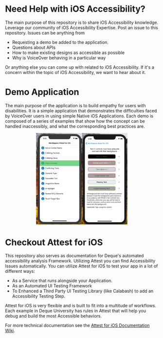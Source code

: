 # Need Help with iOS Accessibility?

The main purpose of this repository is to share iOS Accessibility knowledge. Leverage our community of iOS Accessibility Expertise. Post an issue to this repository. Issues can be anything from

- Requesting a demo be added to the application.
- Questions about APIs
- How to make existing designs as accessible as possible
- Why is VoiceOver behaving in a particular way

Or anything else you can come up with related to iOS Accessibility. If it's a concern within the topic of iOS Accessibility, we want to hear about it.

# Demo Application

The main purpose of the application is to build empathy for users with disabilities. It is a simple application that demonstrates the difficulties faced by VoiceOver users in using simple Native iOS Applications. Each demo is composed of a series of examples that show how the concept can be handled inaccessibly, and what the corresponding best practices are. 

<p align="center">
  <img src="/screenshots/side_by_side.png" width="300" alt="Side By side menu and Color Contrast example.">
</p>

# Checkout Attest for iOS

This repository also serves as documentation for Deque's automated accessibility analysis Framework. Utilizing Attest you can find Accessibility Issues automatically. You can utilize Attest for iOS to test your app in a lot of different ways:

- As a Service that runs alongside your Application.
- As an Automated UI Testing Framework
- To Enhanced a Third Party UI Testing Library (like Calabash) to add an Accessibility Testing Step.

Attest for iOS is very flexible and is built to fit into a multitude of workflows. Each example in Deque University has rules in Attest that will help you debug and build the most Accessible behaviors.

For more technical documentation see the [Attest for iOS Documentation Wiki](https://github.com/dequelabs/Deque-University-for-iOS/wiki).
